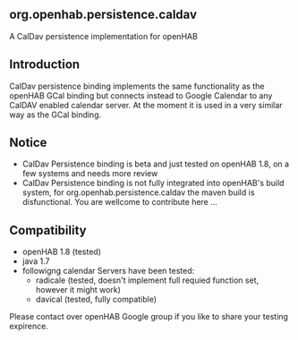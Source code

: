 ## org.openhab.persistence.caldav
A CalDav persistence implementation for openHAB

## Introduction
CalDav persistence binding implements the same functionality as the openHAB GCal binding but connects instead to Google Calendar to any CalDAV enabled calendar server. At the moment it is used in a very similar way as the GCal binding.

## Notice
- CalDav Persistence binding is beta and just tested on openHAB 1.8, on a few systems and needs more review
- CalDav Persistence binding is not fully integrated into openHAB's build system, for org.openhab.persistence.caldav the maven build is disfunctional. You are wellcome to contribute here ...

## Compatibility
- openHAB 1.8 (tested)
- java 1.7
- followigng calendar Servers have been tested:
  - radicale (tested, doesn't implement full requied function set, however it might work)
  - davical (tested, fully compatible)

Please contact over openHAB Google group if you like to share your testing expirence.


